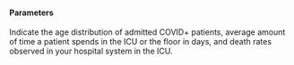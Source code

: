 
#### Parameters 

Indicate the age distribution of admitted COVID+ patients, average amount of time a patient spends in the ICU or the floor in days, and death rates observed in your hospital system in the ICU.

